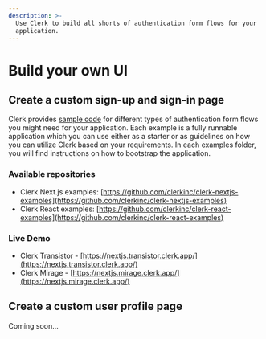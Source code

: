 ```yaml
---
description: >-
  Use Clerk to build all shorts of authentication form flows for your
  application.
---
```


# Build your own UI

## Create a custom sign-up and sign-in page

Clerk provides [sample code](https://github.com/clerkinc/clerk-nextjs-examples) for different types of authentication form flows you might need for your application. Each example is a fully runnable application which you can use either as a starter or as guidelines on how you can utilize Clerk based on your requirements. In each examples folder, you will find instructions on how to bootstrap the application.

### Available repositories

* Clerk Next.js examples: [https://github.com/clerkinc/clerk-nextjs-examples](https://github.com/clerkinc/clerk-nextjs-examples)
* Clerk React examples: [https://github.com/clerkinc/clerk-react-examples](https://github.com/clerkinc/clerk-react-examples)

### Live Demo

* Clerk Transistor - [https://nextjs.transistor.clerk.app/](https://nextjs.transistor.clerk.app/)
* Clerk Mirage - [https://nextjs.mirage.clerk.app/](https://nextjs.mirage.clerk.app/)

## Create a custom user profile page

Coming soon...

